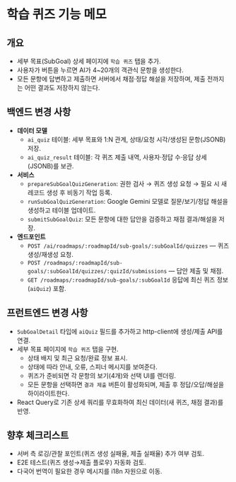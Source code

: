 # 학습 퀴즈 기능 메모

## 개요

- 세부 목표(SubGoal) 상세 페이지에 `학습 퀴즈` 탭을 추가.
- 사용자가 버튼을 누르면 AI가 4~20개의 객관식 문항을 생성한다.
- 모든 문항에 답변하고 제출하면 서버에서 채점·정답 해설을 저장하며, 제출 전까지는 어떤 결과도 저장하지 않는다.

## 백엔드 변경 사항

- **데이터 모델**
  - `ai_quiz` 테이블: 세부 목표와 1:N 관계, 상태/요청 시각/생성된 문항(JSONB) 저장.
  - `ai_quiz_result` 테이블: 각 퀴즈 제출 내역, 사용자·정답 수·응답 상세(JSONB)를 보관.
- **서비스**
  - `prepareSubGoalQuizGeneration`: 권한 검사 → 퀴즈 생성 요청 → 필요 시 새 레코드 생성 후 비동기 작업 등록.
  - `runSubGoalQuizGeneration`: Google Gemini 모델로 질문/보기/정답 해설을 생성하고 테이블 업데이트.
  - `submitSubGoalQuiz`: 모든 문항에 대한 답안을 검증하고 채점 결과/해설을 저장.
- **엔드포인트**
  - `POST /ai/roadmaps/:roadmapId/sub-goals/:subGoalId/quizzes` — 퀴즈 생성/재생성 요청.
  - `POST /roadmaps/:roadmapId/sub-goals/:subGoalId/quizzes/:quizId/submissions` — 답안 제출 및 채점.
  - `GET /roadmaps/:roadmapId/sub-goals/:subGoalId` 응답에 최신 퀴즈 정보(`aiQuiz`) 포함.

## 프런트엔드 변경 사항

- `SubGoalDetail` 타입에 `aiQuiz` 필드를 추가하고 http-client에 생성/제출 API를 연결.
- 세부 목표 페이지에 `학습 퀴즈` 탭을 구현.
  - 상태 배지 및 최근 요청/완료 정보 표시.
  - 상태에 따라 안내, 오류, 스피너 메시지를 보여준다.
  - 퀴즈가 준비되면 각 문항의 보기(4개)와 선택 UI를 렌더링.
  - 모든 문항을 선택하면 `결과 제출` 버튼이 활성화되며, 제출 후 정답/오답/해설을 하이라이트한다.
- React Query로 기존 상세 쿼리를 무효화하여 최신 데이터(새 퀴즈, 채점 결과)를 반영.

## 향후 체크리스트

- 서버 측 로깅/관찰 포인트(퀴즈 생성 실패율, 제출 실패율) 추가 여부 검토.
- E2E 테스트(퀴즈 생성→제출 플로우) 자동화 검토.
- 다국어 번역이 필요한 경우 메시지를 i18n 자원으로 이동.
